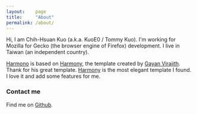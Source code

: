 ```yaml
---
layout:    page
title:     "About"
permalink: /about/
---
```


Hi, I am Chih-Hsuan Kuo (a.k.a. KuoE0 / Tommy Kuo). I'm working for Mozilla for Gecko (the browser engine of Firefox) development. I live in Taiwan (an independent country).

[Harmono](https://github.com/kuoe0/harmono) is based on [Harmony](https://github.com/gayanvirajith/harmony), the template created by [Gayan Virajith](https://github.com/gayanvirajith). Thank for his great template. [Harmony](https://github.com/gayanvirajith/harmony) is the most elegant template I found. I love it and add some features for me.

### Contact me

Find me on [Github](https://github.com/kuoe0).
